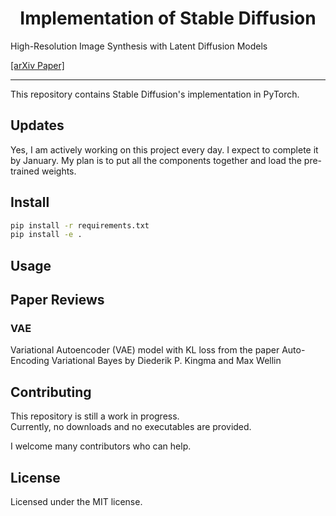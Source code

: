 <h1 align="center">Implementation of Stable Diffusion</h1>

High-Resolution Image Synthesis with Latent Diffusion Models

[[arXiv Paper]](https://arxiv.org/pdf/2205.06175.pdf)

---

This repository contains Stable Diffusion's implementation in PyTorch.

## Updates
Yes, I am actively working on this project every day. I expect to complete it by January. My plan is to put all the components together and load the pre-trained weights.


## Install

```bash
pip install -r requirements.txt
pip install -e .
```

## Usage

## Paper Reviews
### VAE

Variational Autoencoder (VAE) model with KL loss from the paper Auto-Encoding Variational Bayes by Diederik P. Kingma and Max Wellin

###
###

##

## Contributing

This repository is still a work in progress.<br>
Currently, no downloads and no executables are provided.

I welcome many contributors who can help.

## License
Licensed under the MIT license.